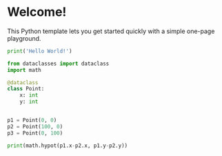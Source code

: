 # Welcome!

This Python template lets you get started quickly with a simple one-page playground.

```python runnable
print('Hello World!')
```

```python runnable
from dataclasses import dataclass
import math

@dataclass
class Point:
    x: int
    y: int


p1 = Point(0, 0)
p2 = Point(100, 0)
p3 = Point(0, 100)

print(math.hypot(p1.x-p2.x, p1.y-p2.y))
```



